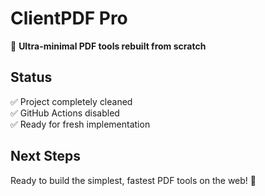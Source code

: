 # ClientPDF Pro

🚀 **Ultra-minimal PDF tools rebuilt from scratch**

## Status
✅ Project completely cleaned  
✅ GitHub Actions disabled  
✅ Ready for fresh implementation  

## Next Steps
Ready to build the simplest, fastest PDF tools on the web! 🎯
